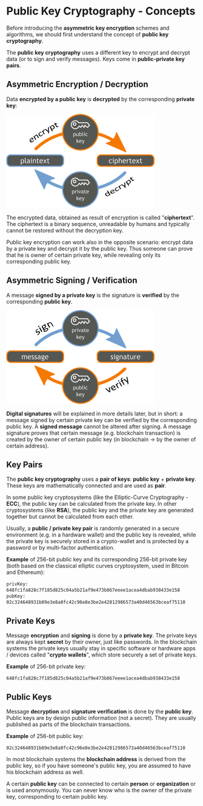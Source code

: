 # Public Key Cryptography - Concepts

Before introducing the **asymmetric key encryption** schemes and algorithms, we should first understand the concept of **public key cryptography**.

The **public key cryptography** uses a different key to encrypt and decrypt data (or to sign and verify messages). Keys come in **public-private key pairs**.

## Asymmetric Encryption / Decryption

Data **encrypted by a public key** is **decrypted** by the corresponding **private key**:

![](/assets/public-key-cryptography-encrypt-decrypt.png)

The encrypted data, obtained as result of encryption is called "**ciphertext**". The ciphertext is a binary sequence, unreadable by humans and typically cannot be restored without the decryption key.

Public key encryption can work also in the opposite scenario: encrypt data by a private key and decrypt it by the public key. Thus someone can prove that he is owner of certain private key, while revealing only its corresponding public key.

## Asymmetric Signing / Verification

A message **signed by a private key** is the signature is **verified** by the corresponding **public key**.

![](/assets/public-key-cryptography-sign-verify.png)

**Digital signatures** will be explained in more details later, but in short: a message signed by certain private key can be verified by the corresponding public key. A **signed message** cannot be altered after signing. A message signature proves that certain message (e.g. blockchain transaction) is created by the owner of certain public key (in blockchain -> by the owner of certain address).

## Key Pairs

The **public key cryptography** uses a **pair of keys**: **public key** + **private key**. These keys are mathematically connected and are used as **pair**.

In some public key cryptosystems (like the Elliptic-Curve Cryptography - **ECC**), the public key can be calculated from the private key. In other cryptosystems (like **RSA**), the public key and the private key are generated together but cannot be calculated from each other.

Usually, a **public / private key pair** is randomly generated in a secure environment (e.g. in a hardware wallet) and the public key is revealed, while the private key is securely stored in a crypto-wallet and is protected by a password or by multi-factor authentication.

**Example** of 256-bit public key and its corresponding 256-bit private key (both based on the classical elliptic curves cryptosystem, used in Bitcoin and Ethereum):
```
privKey: 648fc1fa828c7f185d825c04a5b21af9e473b867eeee1acea4dbab938433e158
pubKey: 02c324648931b89e3e8a0fc42c96e8e3be2e42812986573a40d46563bceaf75110
```

## Private Keys

Message **encryption** and **signing** is done by a **private key**. The private keys are always kept **secret** by their owner, just like passwords. In the blockchain systems the private keys usually stay in specific software or hardware apps / devices called "**crypto wallets**", which store securely a set of private keys.

**Example** of 256-bit private key:
```
648fc1fa828c7f185d825c04a5b21af9e473b867eeee1acea4dbab938433e158
```

## Public Keys

Message **decryption** and **signature verification** is done by the **public key**. Public keys are by design public information (not a secret). They are usually published as parts of the blockchain transactions.

**Example** of 256-bit public key:
```
02c324648931b89e3e8a0fc42c96e8e3be2e42812986573a40d46563bceaf75110
```

In most blockchain systems the **blockchain address** is derived from the public key, so if you have someone's public key, you are assumed to have his blockchain address as well.

A certain **public key** can be connected to certain **person** or **organization** or is used anonymously. You can never know who is the owner of the private key, corresponding to certain public key.
